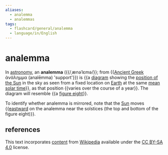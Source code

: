 ```yaml
---
aliases:
  - analemma
  - analemmas
tags:
  - flashcard/general/analemma
  - language/in/English
---
```


# analemma

In [astronomy](astronomy.md), an __analemma__ ({{/ˌænəˈlɛmə/}}; from {{[Ancient Greek](Ancient%20Greek.md) ἀνάλημμα (analēmma) 'support'}}) is {{a [diagram](diagram.md) showing the [position of the Sun](position%20of%20the%20Sun.md) in the sky as seen from a fixed location on [Earth](Earth.md) at the same [mean solar time](solar%20time.md#mean%20solar%20time)}}, as that position {{varies over the course of a year}}. The diagram will resemble {{a [figure eight](lemniscate.md)}}. <!--SR:!2024-07-27,18,250!2024-07-17,10,230!2024-07-17,14,290!2024-07-20,17,290!2024-07-13,10,270-->

To identify whether analemma is mirrored, note that the [Sun](Sun.md) moves {{[eastward](east.md) on the analemma near the solstices (the top and bottom of the figure eight)}}. <!--SR:!2024-07-23,16,297-->

## references

This text incorporates [content](https://en.wikipedia.org/wiki/analemma) from [Wikipedia](Wikipedia.md) available under the [CC BY-SA 4.0](https://creativecommons.org/licenses/by-sa/4.0/) license.
